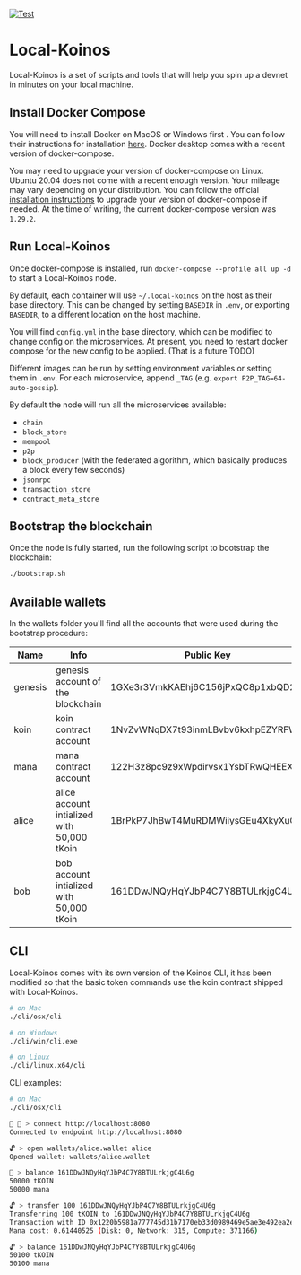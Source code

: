 [![Test](https://github.com/roaminro/local-koinos/actions/workflows/test.yml/badge.svg)](https://github.com/roaminro/local-koinos/actions/workflows/test.yml)

# Local-Koinos

Local-Koinos is a set of scripts and tools that will help you spin up a devnet in minutes on your local machine.

## Install Docker Compose

You will need to install Docker on MacOS or Windows first . You can follow their instructions for installation [here](https://www.docker.com/products/docker-desktop). Docker desktop comes with a recent version of docker-compose.

You may need to upgrade your version of docker-compose on Linux. Ubuntu 20.04 does not come with a recent enough version. Your mileage may vary depending on your distribution. You can follow the official [installation instructions](https://docs.docker.com/compose/install/) to upgrade your version of docker-compose if needed. At the time of writing, the current docker-compose version was `1.29.2`.

## Run Local-Koinos

Once docker-compose is installed, run `docker-compose --profile all up -d` to start a Local-Koinos node.

By default, each container will use `~/.local-koinos` on the host as their base directory. This can be changed by setting `BASEDIR` in `.env`, or exporting `BASEDIR`, to a different location on the host machine.

You will find `config.yml` in the base directory, which can be modified to change config on the microservices. At present, you need to restart docker compose for the new config to be applied. (That is a future TODO)

Different images can be run by setting environment variables or setting them in `.env`. For each microservice, append `_TAG` (e.g. `export P2P_TAG=64-auto-gossip`).

By default the node will run all the microservices available:
 - `chain`
 - `block_store`
 - `mempool`
 - `p2p`
 - `block_producer` (with the federated algorithm, which basically produces a block every few seconds)
 - `jsonrpc`
 - `transaction_store`
 - `contract_meta_store`

## Bootstrap the blockchain
Once the node is fully started, run the following script to bootstrap the blockchain:
```sh
./bootstrap.sh
```

## Available wallets
In the wallets folder you'll find all the accounts that were used during the bootstrap procedure:

| Name     |    Info     |  Public Key |  Private Key |
|----------|-------------|-------------|--------------|
| genesis | genesis account of the blockchain | 1GXe3r3VmkKAEhj6C156jPxQC8p1xbQD2i | 5JY6DFyroXn3wthivhwXgpspAWbBoRrD49paoP6zWhDRAPcSSi4 |
| koin | koin contract account | 1NvZvWNqDX7t93inmLBvbv6kxhpEZYRFWK | 5J4DGHz6qd9kvVBbRDkjCC3ByzuY3Hb2g6iPxpp2XHSZouH7oeV |
| mana | mana contract account | 122H3z8pc9z9xWpdirvsx1YsbTRwQHEEXu | 5JWoFuy6FVenZXrqhRx4kdCTL5qSUVTXqSeyHDDAwVpRQLZk6d7 |
| alice | alice account intialized with 50,000 tKoin | 1BrPkP7JhBwT4MuRDMWiiysGEu4XkyXuCH | 5Ht7axc5a2txMZyvpocix11bSnnhz7Wp8ggFCCNzT3QrdxPVmHc |
| bob | bob account intialized with 50,000 tKoin | 161DDwJNQyHqYJbP4C7Y8BTULrkjgC4U6g | 5KYr9D4RJuWHS4rYqfWit5MEQzQHCKxibrJ7UUtFDMnoocrhMoy |


## CLI
Local-Koinos comes with its own version of the Koinos CLI, it has been modified so that the basic token commands use the koin contract shipped with Local-Koinos.

```sh
# on Mac
./cli/osx/cli

# on Windows
./cli/win/cli.exe

# on Linux
./cli/linux.x64/cli
```

CLI examples:

```sh
# on Mac
./cli/osx/cli

🚫 🔐 > connect http://localhost:8080
Connected to endpoint http://localhost:8080

🔓 > open wallets/alice.wallet alice
Opened wallet: wallets/alice.wallet

🔐 > balance 161DDwJNQyHqYJbP4C7Y8BTULrkjgC4U6g
50000 tKOIN
50000 mana

🔓 > transfer 100 161DDwJNQyHqYJbP4C7Y8BTULrkjgC4U6g
Transferring 100 tKOIN to 161DDwJNQyHqYJbP4C7Y8BTULrkjgC4U6g
Transaction with ID 0x1220b5981a777745d31b7170eb33d0989469e5ae3e492ea2e1aef856c82c144d3c39 containing 1 operations submitted.
Mana cost: 0.61440525 (Disk: 0, Network: 315, Compute: 371166)

🔓 > balance 161DDwJNQyHqYJbP4C7Y8BTULrkjgC4U6g
50100 tKOIN
50100 mana
```
